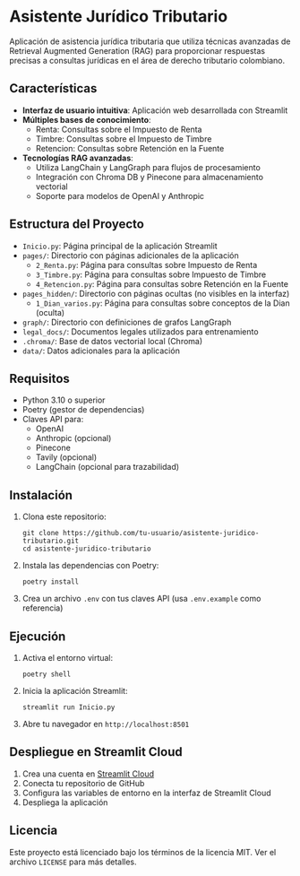 # Asistente Jurídico Tributario

Aplicación de asistencia jurídica tributaria que utiliza técnicas avanzadas de Retrieval Augmented Generation (RAG) para proporcionar respuestas precisas a consultas jurídicas en el área de derecho tributario colombiano.

## Características

- **Interfaz de usuario intuitiva**: Aplicación web desarrollada con Streamlit
- **Múltiples bases de conocimiento**: 
  - Renta: Consultas sobre el Impuesto de Renta
  - Timbre: Consultas sobre el Impuesto de Timbre
  - Retencion: Consultas sobre Retención en la Fuente
- **Tecnologías RAG avanzadas**:
  - Utiliza LangChain y LangGraph para flujos de procesamiento
  - Integración con Chroma DB y Pinecone para almacenamiento vectorial
  - Soporte para modelos de OpenAI y Anthropic

## Estructura del Proyecto

- `Inicio.py`: Página principal de la aplicación Streamlit
- `pages/`: Directorio con páginas adicionales de la aplicación
  - `2_Renta.py`: Página para consultas sobre Impuesto de Renta
  - `3_Timbre.py`: Página para consultas sobre Impuesto de Timbre
  - `4_Retencion.py`: Página para consultas sobre Retención en la Fuente
- `pages_hidden/`: Directorio con páginas ocultas (no visibles en la interfaz)
  - `1_Dian_varios.py`: Página para consultas sobre conceptos de la Dian (oculta)
- `graph/`: Directorio con definiciones de grafos LangGraph
- `legal_docs/`: Documentos legales utilizados para entrenamiento
- `.chroma/`: Base de datos vectorial local (Chroma)
- `data/`: Datos adicionales para la aplicación

## Requisitos

- Python 3.10 o superior
- Poetry (gestor de dependencias)
- Claves API para:
  - OpenAI
  - Anthropic (opcional)
  - Pinecone
  - Tavily (opcional)
  - LangChain (opcional para trazabilidad)

## Instalación

1. Clona este repositorio:
   ```
   git clone https://github.com/tu-usuario/asistente-juridico-tributario.git
   cd asistente-juridico-tributario
   ```

2. Instala las dependencias con Poetry:
   ```
   poetry install
   ```

3. Crea un archivo `.env` con tus claves API (usa `.env.example` como referencia)

## Ejecución

1. Activa el entorno virtual:
   ```
   poetry shell
   ```

2. Inicia la aplicación Streamlit:
   ```
   streamlit run Inicio.py
   ```

3. Abre tu navegador en `http://localhost:8501`

## Despliegue en Streamlit Cloud

1. Crea una cuenta en [Streamlit Cloud](https://streamlit.io/cloud)
2. Conecta tu repositorio de GitHub
3. Configura las variables de entorno en la interfaz de Streamlit Cloud
4. Despliega la aplicación

## Licencia

Este proyecto está licenciado bajo los términos de la licencia MIT. Ver el archivo `LICENSE` para más detalles.